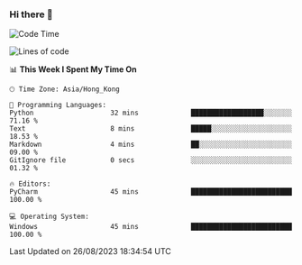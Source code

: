 ### Hi there 👋

<!--
**RoiexLee/RoiexLee** is a ✨ _special_ ✨ repository because its `README.md` (this file) appears on your GitHub profile.

Here are some ideas to get you started:

- 🔭 I’m currently working on ...
- 🌱 I’m currently learning ...
- 👯 I’m looking to collaborate on ...
- 🤔 I’m looking for help with ...
- 💬 Ask me about ...
- 📫 How to reach me: ...
- 😄 Pronouns: ...
- ⚡ Fun fact: ...
-->

<!--START_SECTION:waka-->
![Code Time](http://img.shields.io/badge/Code%20Time-345%20hrs%202%20mins-blue)

![Lines of code](https://img.shields.io/badge/From%20Hello%20World%20I%27ve%20Written-35.5%20thousand%20lines%20of%20code-blue)

📊 **This Week I Spent My Time On** 

```text
🕑︎ Time Zone: Asia/Hong_Kong

💬 Programming Languages: 
Python                   32 mins             ██████████████████░░░░░░░   71.16 % 
Text                     8 mins              █████░░░░░░░░░░░░░░░░░░░░   18.53 % 
Markdown                 4 mins              ██░░░░░░░░░░░░░░░░░░░░░░░   09.00 % 
GitIgnore file           0 secs              ░░░░░░░░░░░░░░░░░░░░░░░░░   01.32 % 

🔥 Editors: 
PyCharm                  45 mins             █████████████████████████   100.00 % 

💻 Operating System: 
Windows                  45 mins             █████████████████████████   100.00 % 
```


 Last Updated on 26/08/2023 18:34:54 UTC
<!--END_SECTION:waka-->
